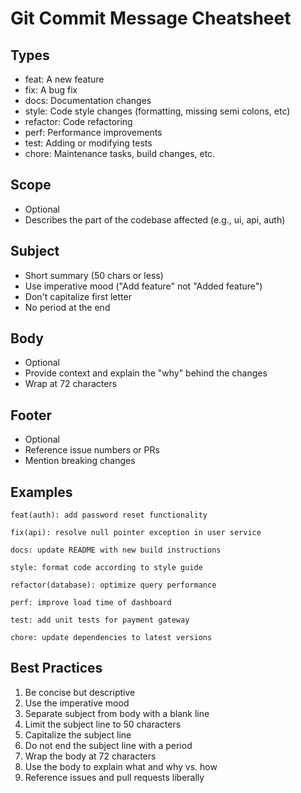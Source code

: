 # Git Commit Message Cheatsheet

## Types
- feat: A new feature
- fix: A bug fix
- docs: Documentation changes
- style: Code style changes (formatting, missing semi colons, etc)
- refactor: Code refactoring
- perf: Performance improvements
- test: Adding or modifying tests
- chore: Maintenance tasks, build changes, etc.

## Scope
- Optional
- Describes the part of the codebase affected (e.g., ui, api, auth)

## Subject
- Short summary (50 chars or less)
- Use imperative mood ("Add feature" not "Added feature")
- Don't capitalize first letter
- No period at the end

## Body
- Optional
- Provide context and explain the "why" behind the changes
- Wrap at 72 characters

## Footer
- Optional
- Reference issue numbers or PRs
- Mention breaking changes

## Examples
```
feat(auth): add password reset functionality

fix(api): resolve null pointer exception in user service

docs: update README with new build instructions

style: format code according to style guide

refactor(database): optimize query performance

perf: improve load time of dashboard

test: add unit tests for payment gateway

chore: update dependencies to latest versions
```

## Best Practices
1. Be concise but descriptive
2. Use the imperative mood
3. Separate subject from body with a blank line
4. Limit the subject line to 50 characters
5. Capitalize the subject line
6. Do not end the subject line with a period
7. Wrap the body at 72 characters
8. Use the body to explain what and why vs. how
9. Reference issues and pull requests liberally

